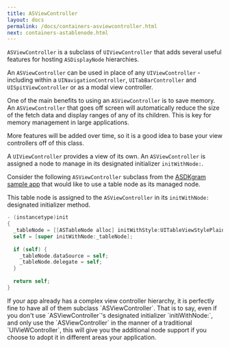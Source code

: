 ```yaml
---
title: ASViewController
layout: docs
permalink: /docs/containers-asviewcontroller.html
next: containers-astablenode.html
---
```


`ASViewController` is a subclass of `UIViewController` that adds several useful features for hosting `ASDisplayNode` hierarchies. 

An `ASViewController` can be used in place of any `UIViewController` - including within a `UINavigationController`, `UITabBarController` and `UISpitViewController` or as a modal view controller.

One of the main benefits to using an `ASViewController` is to save memory. An `ASViewController` that goes off screen will automatically reduce the size of the fetch data and display ranges of any of its children. This is key for memory management in large applications. 

More features will be added over time, so it is a good idea to base your view controllers off of this class. 

A `UIViewController` provides a view of its own. An `ASViewController` is assigned a node to manage in its designated initializer `initWithNode:`. 

Consider the following `ASViewController` subclass from the <a href="https://github.com/facebook/AsyncDisplayKit/tree/master/examples/ASDKgram">ASDKgram sample app</a> that would like to use a table node as its managed node. 

This table node is assigned to the `ASViewController` in its `initWithNode:` designated initializer method.

```objective-c
- (instancetype)init
{
  _tableNode = [[ASTableNode alloc] initWithStyle:UITableViewStylePlain];
  self = [super initWithNode:_tableNode];
  
  if (self) {
    _tableNode.dataSource = self;
    _tableNode.delegate = self;
  }
  
  return self;
}
```

<div class = "note">
If your app already has a complex view controller hierarchy, it is perfectly fine to have all of them subclass `ASViewController`. That is to say, even if you don't use `ASViewController`'s designated initializer `initiWithNode:`, and only use the `ASViewController` in the manner of a traditional `UIVieWController`, this will give you the additional node support if you choose to adopt it in different areas your application. 
</div>

